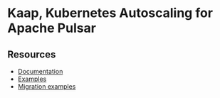 # Kaap, Kubernetes Autoscaling for Apache Pulsar


## Resources
- [Documentation](https://datastax.github.io/kaap/)
- [Examples](helm/examples/)
- [Migration examples](migration-examples/)
